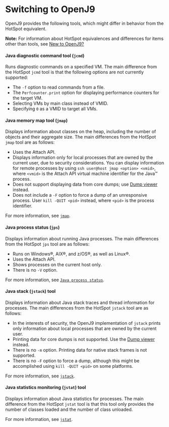 ﻿<!--
* Copyright (c) 2017, 2020 IBM Corp. and others
*
* This program and the accompanying materials are made
* available under the terms of the Eclipse Public License 2.0
* which accompanies this distribution and is available at
* https://www.eclipse.org/legal/epl-2.0/ or the Apache
* License, Version 2.0 which accompanies this distribution and
* is available at https://www.apache.org/licenses/LICENSE-2.0.
*
* This Source Code may also be made available under the
* following Secondary Licenses when the conditions for such
* availability set forth in the Eclipse Public License, v. 2.0
* are satisfied: GNU General Public License, version 2 with
* the GNU Classpath Exception [1] and GNU General Public
* License, version 2 with the OpenJDK Assembly Exception [2].
*
* [1] https://www.gnu.org/software/classpath/license.html
* [2] http://openjdk.java.net/legal/assembly-exception.html
*
* SPDX-License-Identifier: EPL-2.0 OR Apache-2.0 OR GPL-2.0 WITH
* Classpath-exception-2.0 OR LicenseRef-GPL-2.0 WITH Assembly-exception
-->

# Switching to OpenJ9

OpenJ9 provides the following tools, which might differ in behavior from the HotSpot equivalent.

<i class="fa fa-pencil-square-o" aria-hidden="true"></i> **Note:** For information about HotSpot equivalences and differences for items other than tools, see [New to OpenJ9?](openj9_newuser.md)

#### Java diagnostic command tool (`jcmd`)

Runs diagnostic commands on a specified VM. The main difference from the HotSpot `jcmd` tool is that the following options are not currently supported:

- The `-f` option to read commands from a file.
- The `Perfcounter.print` option for displaying performance counters for the target VM.
- Selecting VMs by main class instead of VMID.
- Specifying `0` as a VMID to target all VMs.

#### Java memory map tool (`jmap`)

Displays information about classes on the heap, including the number of objects and their aggregate size. The main differences from the HotSpot `jmap` tool are as follows:

- Uses the Attach API.
- Displays information only for local processes that are owned by the current user, due to security considerations. You can display information for remote processes by using `ssh user@host jmap <option> <vmid>`, where `<vmid>` is the Attach API virtual machine identifier for the Java&trade; process.
- Does not support displaying data from core dumps; use [Dump viewer](tool_jdmpview.md) instead.
- Does not include a `-F` option to force a dump of an unresponsive process. User `kill -QUIT <pid>` instead, where `<pid>` is the process
identifier.

For more information, see [`jmap`](tool_jmap.md).

#### Java process status (`jps`)

Displays information about running Java processes. The main differences from the HotSpot `jps` tool are as follows:

- Runs on Windows&reg;, AIX&reg;, and z/OS&reg;, as well as Linux&reg;.
- Uses the Attach API.
- Shows processes on the current host only.
- There is no `-V` option.

For more information, see [`Java process status`](tool_jps.md).

#### Java stack (`jstack`) tool

Displays information about Java stack traces and thread information for processes. The main differences from the HotSpot `jstack` tool are as follows:

- In the interests of security, the OpenJ9 implementation of `jstack` prints only information about local processes that are owned by the current user.
- Printing data for core dumps is not supported. Use the [Dump viewer](tool_jdmpview.md) instead.
- There is no `-m` option. Printing data for native stack frames is not supported.
- There is no `-F` option to force a dump, although this might be accomplished using `kill -QUIT <pid>` on some platforms.

For more information, see [`jstack`](tool_jstack.md).

#### Java statistics monitoring (`jstat`) tool

Displays information about Java statistics for processes. The main difference from the HotSpot `jstat` tool is that this tool only provides the number of classes loaded and the number of class unloaded.

For more information, see [`jstat`](tool_jstat.md).

<!-- ==== END OF TOPIC ==== tools_migration.md ==== -->
